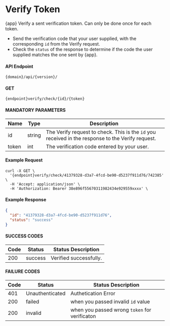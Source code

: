 # Verify Token

{app} Verify a sent verification token. Can only be done once for each token.

- Send the verification code that your user supplied, with the corresponding `id` from the Verify request.
- Check the `status` of the response to determine if the code the user supplied matches the one sent by {app}.

#### API Endpoint

```
{domain}/api/{version}/
```

#### GET

```
{endpoint}verify/check/{id}/{token}
```

#### MANDATORY PARAMETERS

| Name  | Type   | Description                                                                                       |
| ----- | ------ | ------------------------------------------------------------------------------------------------- |
| id    | string | The Verify request to check. This is the `id` you received in the response to the Verify request. |
| token | int    | The verification code entered by your user.                                                       |

#### Example Request

```curl
curl -X GET \
  '{endpoint}verify/check/41379328-d3a7-4fcd-be90-d5237f911d76/742385' \
  -H 'Accept: application/json' \
  -H 'Authorization: Bearer 38e896f55670311982434e929559xxxx' \
```

#### Example Response

```json
{
  "id": "41379328-d3a7-4fcd-be90-d5237f911d76",
  "status": "success"
}
```

#### SUCCESS CODES

| Code | Status  | Status Description     |
| ---- | ------- | ---------------------- |
| 200  | success | Verified successfully. |

#### FAILURE CODES

| Code | Status          | Status Description                            |
| ---- | --------------- | --------------------------------------------- |
| 401  | Unauthenticated | Authetication Error                           |
| 200  | failed          | when you passed invalid `id` value            |
| 200  | invalid         | when you passed wrong `token` for verificaton |
